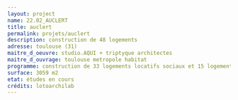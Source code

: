 ```yaml
---
layout: project
name: 22.02_AUCLERT
title: auclert
permalink: projets/auclert
description: construction de 48 logements 
adresse: toulouse (31)
maitre_d_oeuvre: studio.AQUI + triptyque architectes
maitre_d_ouvrage: toulouse metropole habitat
programme: construction de 33 logements locatifs sociaux et 15 logements en accession
surface: 3059 m2
etat: études en cours
crédits: lotoarchilab
--- 
```

